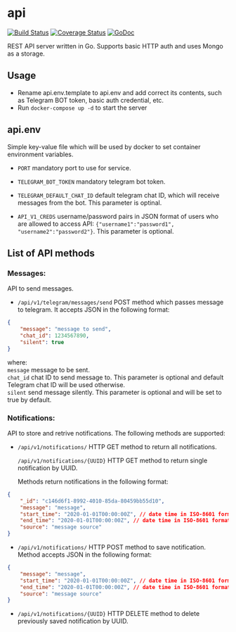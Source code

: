 # api
[![Build Status](https://travis-ci.org/pruh/api.svg?branch=master)](https://travis-ci.org/pruh/api)
[![Coverage Status](https://coveralls.io/repos/github/pruh/api/badge.svg?branch=master)](https://coveralls.io/github/pruh/api?branch=master)
[![GoDoc](https://godoc.org/github.com/pruh/api?status.svg)](http://godoc.org/github.com/pruh/api)

REST API server written in Go. Supports basic HTTP auth and uses Mongo as a storage.

## Usage

* Rename api.env.template to api.env and add correct its contents, such as Telegram BOT token, basic auth credential, etc.
* Run `docker-compose up -d` to start the server

## api.env

Simple key-value file which will be used by docker to set container environment variables.

* `PORT` mandatory port to use for service.

* `TELEGRAM_BOT_TOKEN` mandatory telegram bot token.

* `TELEGRAM_DEFAULT_CHAT_ID` default telegram chat ID, which will receive messages from the bot. This parameter is optinal.

* `API_V1_CREDS` username/password pairs in JSON format of users who are allowed to access API: `{"username1":"password1", "username2":"password2"}`. This parameter is optional.

## List of API methods

### Messages:

API to send messages.

* `/api/v1/telegram/messages/send` POST method which passes message to telegram. It accepts JSON in the following format:

```json
{
    "message": "message to send",
    "chat_id": 1234567890,
    "silent": true
}
```

where:<br />
`message` message to be sent.<br />
`chat_id` chat ID to send message to. This parameter is optional and default Telegram chat ID will be used otherwise.<br />
`silent` send message silently. This parameter is optional and will be set to true by default.

### Notifications:

API to store and retrive notifications. The following methods are supported:

* `/api/v1/notifications/` HTTP GET method to return all notifications.
  
  `/api/v1/notifications/{UUID}` HTTP GET method to return single notification by UUID.

  Methods return notifications in the following format:
```json
{
    "_id": "c146d6f1-8992-4010-85da-80459bb55d10",
    "message": "message",
    "start_time": "2020-01-01T00:00:00Z", // date time in ISO-8601 format
    "end_time": "2020-01-01T00:00:00Z", // date time in ISO-8601 format
    "source": "message source"
}
```
* `/api/v1/notifications/` HTTP POST method to save notification.
Method accepts JSON in the following format:
```json
{
    "message": "message",
    "start_time": "2020-01-01T00:00:00Z", // date time in ISO-8601 format
    "end_time": "2020-01-01T00:00:00Z", // date time in ISO-8601 format
    "source": "message source"
}
```
* `/api/v1/notifications/{UUID}` HTTP DELETE method to delete previously saved notification by UUID.